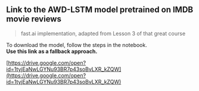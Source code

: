## Link to the AWD-LSTM model pretrained on IMDB movie reviews

> fast.ai implementation, adapted from Lesson 3 of that great course

To download the model, follow the steps in the notebook.  
**Use this link as a fallback approach.**

[https://drive.google.com/open?id=1tyjEaNwLGYNu93BR7p43soBvLXR_kZQW](https://drive.google.com/open?id=1tyjEaNwLGYNu93BR7p43soBvLXR_kZQW)
